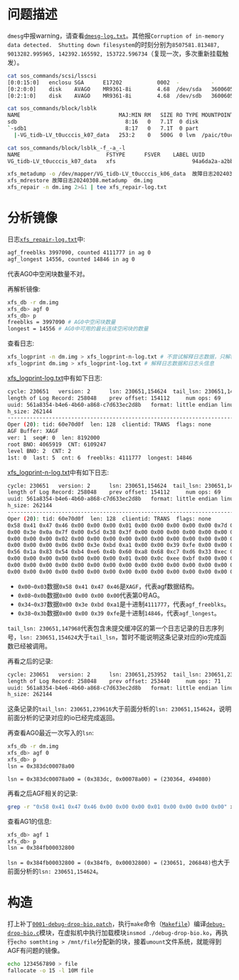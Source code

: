 # 问题描述

`dmesg`中报warning，请查看[`dmesg-log.txt`](https://gitee.com/chenxiaosonggitee/tmp/blob/master/xfs/xfs-shutdown-fs/dmesg-log.txt)。其他报`Corruption of in-memory data detected.  Shutting down filesystem`的时刻分别为`8507581.813487, 9013282.995965, 142392.165592, 153722.596734`（复现一次，多次重新挂载触发）。

```sh
cat sos_commands/scsi/lsscsi 
[0:0:15:0]   enclosu SGA      E17202           0002  -          -
[0:2:0:0]    disk    AVAGO    MR9361-8i        4.68  /dev/sda   3600605b00eb200802cf6f6d2bc2a72b7
[0:2:1:0]    disk    AVAGO    MR9361-8i        4.68  /dev/sdb   3600605b00eb200802cf6f6debce27afe

cat sos_commands/block/lsblk
NAME                               MAJ:MIN RM   SIZE RO TYPE MOUNTPOINT
sdb                                  8:16   0   7.1T  0 disk 
`-sdb1                               8:17   0   7.1T  0 part 
  |-VG_tidb-LV_t0ucccis_k07_data   253:2    0   500G  0 lvm  /paic/t0ucccis/td5520

cat sos_commands/block/lsblk_-f_-a_-l 
NAME                           FSTYPE      FSVER    LABEL UUID                                   FSAVAIL FSUSE% MOUNTPOINT
VG_tidb-LV_t0ucccis_k07_data   xfs                        94a6da2a-a2bb-41a1-bdd7-285c0b58c40a     79.2G    84% /paic/t0ucccis/td5520

xfs_metadump -o /dev/mapper/VG_tidb-LV_t0ucccis_k06_data  故障日志20240308.metadump.metadump
xfs_mdrestore 故障日志20240308.metadump  dm.img
xfs_repair -n dm.img 2>&1 | tee xfs_repair-log.txt
```

# 分析镜像

<!-- 镜像在百度网盘中 xfs-shutdown-fs-image.metadump.zip -->

日志[`xfs_repair-log.txt`](https://gitee.com/chenxiaosonggitee/tmp/blob/master/xfs/xfs-shutdown-fs/xfs_repair-log.txt)中:
```sh
agf_freeblks 3997090, counted 4111777 in ag 0
agf_longest 14556, counted 14846 in ag 0
```

代表AG0中空闲块数量不对。

再解析镜像:
```sh
xfs_db -r dm.img 
xfs_db> agf 0
xfs_db> p
freeblks = 3997090 # AG0中空闲块数量
longest = 14556 # AG0中可用的最长连续空闲块的数量
```

<!--
```sh
xfs_db> sb 0
xfs_db> p
fdblocks = 36891964 # 超级块中存放的所有AG的空闲块总和
```
-->

查看日志:
```sh
xfs_logprint -n dm.img > xfs_logprint-n-log.txt # 不尝试解释日志数据，只解释日志头信息。
xfs_logprint dm.img > xfs_logprint-log.txt # 解释日志数据和日志头信息
```

[xfs_logprint-log.txt](https://gitee.com/chenxiaosonggitee/tmp/blob/master/xfs/xfs-shutdown-fs/xfs_logprint-log.txt)中有如下日志:
```sh
cycle: 230651	version: 2		lsn: 230651,154624	tail_lsn: 230651,147968
length of Log Record: 258048	prev offset: 154112		num ops: 69
uuid: 561a8354-b4e6-4b60-a868-c7d633ec2d8b   format: little endian linux
h_size: 262144
----------------------------------------------------------------------------
Oper (20): tid: 60e70d0f  len: 128  clientid: TRANS  flags: none
AGF Buffer: XAGF  
ver: 1  seq#: 0  len: 8192000  
root BNO: 4065919  CNT: 6109247
level BNO: 2  CNT: 2
1st: 0  last: 5  cnt: 6  freeblks: 4111777  longest: 14846
```

[xfs_logprint-n-log.txt](https://gitee.com/chenxiaosonggitee/tmp/blob/master/xfs/xfs-shutdown-fs/xfs_logprint-n-log.txt)中有如下日志:
```sh
cycle: 230651	version: 2		lsn: 230651,154624	tail_lsn: 230651,147968
length of Log Record: 258048	prev offset: 154112		num ops: 69
uuid: 561a8354-b4e6-4b60-a868-c7d633ec2d8b   format: little endian linux
h_size: 262144
----------------------------------------------------------------------------
Oper (20): tid: 60e70d0f  len: 128  clientid: TRANS  flags: none
0x58 0x41 0x47 0x46 0x00 0x00 0x00 0x01 0x00 0x00 0x00 0x00 0x00 0x7d 0x00 0x00 
0x00 0x3e 0x0a 0x7f 0x00 0x5d 0x38 0x3f 0x00 0x00 0x00 0x00 0x00 0x00 0x00 0x02 
0x00 0x00 0x00 0x02 0x00 0x00 0x00 0x00 0x00 0x00 0x00 0x00 0x00 0x00 0x00 0x05 
0x00 0x00 0x00 0x06 0x00 0x3e 0xbd 0xa1 0x00 0x00 0x39 0xfe 0x00 0x00 0x00 0x04 
0x56 0x1a 0x83 0x54 0xb4 0xe6 0x4b 0x60 0xa8 0x68 0xc7 0xd6 0x33 0xec 0x2d 0x8b 
0x00 0x00 0x00 0x00 0x00 0x00 0x00 0x01 0x00 0x0c 0xee 0xbf 0x00 0x00 0x00 0x01 
0x00 0x00 0x00 0x00 0x00 0x00 0x00 0x00 0x00 0x00 0x00 0x00 0x00 0x00 0x00 0x00 
0x00 0x00 0x00 0x00 0x00 0x00 0x00 0x00 0x00 0x00 0x00 0x00 0x00 0x00 0x00 0x00 
```

- `0x00~0x03`数据`0x58 0x41 0x47 0x46`是`XAGF`，代表agf数据结构。
- `0x08~0x0b`数据`0x00 0x00 0x00 0x00`代表第0号AG。
- `0x34~0x37`数据`0x00 0x3e 0xbd 0xa1`是十进制`4111777`，代表`agf_freeblks`。
- `0x38~0x3b`数据`0x00 0x00 0x39 0xfe`是十进制`14846`，代表`agf_longest`。

`tail_lsn: 230651,147968`代表包含未提交缓冲区的第一个日志记录的日志序列号，`lsn: 230651,154624`大于`tail_lsn`，暂时不能说明这条记录对应的io完成函数已经被调用。

再看之后的记录:
```sh
cycle: 230651	version: 2		lsn: 230651,253952	tail_lsn: 230651,239616
length of Log Record: 258048	prev offset: 253440		num ops: 71
uuid: 561a8354-b4e6-4b60-a868-c7d633ec2d8b   format: little endian linux
h_size: 262144
```

这条记录的`tail_lsn: 230651,239616`大于前面分析的`lsn: 230651,154624`，说明前面分析的记录对应的io已经完成返回。

再查看AG0最近一次写入的`lsn`:
```sh
xfs_db -r dm.img
xfs_db> agf 0
xfs_db> p
lsn = 0x383dc00078a00
```

`lsn = 0x383dc00078a00 = (0x383dc, 0x00078a00) = (230364, 494080)`


再看之后AGF相关的记录:
```sh
grep -r "0x58 0x41 0x47 0x46 0x00 0x00 0x00 0x01 0x00 0x00 0x00 0x00" xfs_logprint-n-log.txt --line-number
```

<!--
分别在以下各行号的位置，对应的`tail_lsn`分别为:
```sh
48263  lsn: 230650,371712	tail_lsn: 230650,293888
52116  lsn: 230650,386560	tail_lsn: 230650,293888
54569  lsn: 230650,389632	tail_lsn: 230650,293888
69739  lsn: 230650,390656	tail_lsn: 230650,293888
85321  lsn: 230650,414208	tail_lsn: 230650,293888
89628  lsn: 230650,426496	tail_lsn: 230650,425472
98543  lsn: 230650,447488	tail_lsn: 230650,426496
101617 lsn: 230650,460800	tail_lsn: 230650,426496
107632 lsn: 230650,475648	tail_lsn: 230650,426496
109327 lsn: 230650,476672	tail_lsn: 230650,426496
114815 lsn: 230650,480256	tail_lsn: 230650,426496
115618 lsn: 230650,481792	tail_lsn: 230650,426496
119204 lsn: 230650,482816	tail_lsn: 230650,426496
121800 lsn: 230650,488448	tail_lsn: 230650,487424
126108 lsn: 230650,489472	tail_lsn: 230650,487424
134746 lsn: 230650,498688	tail_lsn: 230650,488448
153605 lsn: 230650,509952	tail_lsn: 230650,488448
157287 lsn: 230650,511488	tail_lsn: 230650,488448
205193 lsn: 230651,140288	tail_lsn: 230651,133120
217883 lsn: 230651,147968	tail_lsn: 230651,146944
218254 lsn: 230651,148480	tail_lsn: 230651,146944
222805 lsn: 230651,148992	tail_lsn: 230651,146944
224547 lsn: 230651,149504	tail_lsn: 230651,146944
226171 lsn: 230651,150016	tail_lsn: 230651,147968
227624 lsn: 230651,153088	tail_lsn: 230651,147968
229392 lsn: 230651,154624	tail_lsn: 230651,147968
```
-->

查看AG1的信息:
```sh
xfs_db> agf 1
xfs_db> p 
lsn = 0x384fb00032800
```

`lsn = 0x384fb00032800 = (0x384fb, 0x00032800) = (230651, 206848)`也大于前面分析的`lsn: 230651,154624`。

<!--
# 代码分析

```c
// echo <9000个字节> > /mnt/file
kthread
  worker_thread
    process_scheduled_works
      process_one_work
        wb_workfn
          wb_do_writeback
            wb_check_start_all
              wb_writeback
                __writeback_inodes_wb
                  writeback_sb_inodes
                    __writeback_single_inode
                      do_writepages
                        xfs_vm_writepages
                          iomap_writepages
                            iomap_writepage_map
                              iomap_writepage_map_blocks
                                xfs_map_blocks
                                  xfs_bmapi_convert_delalloc
                                    xfs_bmapi_convert_one_delalloc
                                      xfs_bmapi_allocate
                                        xfs_bmap_alloc_userdata
                                          xfs_bmap_btalloc
```

```c
// echo <9000个字节> > /mnt/file
xfs_bmap_btalloc
  xfs_bmap_btalloc_best_length
    xfs_alloc_vextent_start_ag
      xfs_alloc_vextent_iterate_ags
        xfs_alloc_vextent_prepare_ag
          xfs_alloc_fix_freelist
            xfs_alloc_read_agf
      xfs_alloc_vextent_finish
        xfs_alloc_update_counters(tp=0xffff88810558c828, agbp=0xffff88810210a700, len=-3)

mount
  do_mount
    path_mount
      do_new_mount
        vfs_get_tree
          xfs_fs_get_tree
            get_tree_bdev
              xfs_fs_fill_super
                xfs_mountfs
                  xfs_log_mount
                    xlog_alloc_log
                      // 初始化 l_iclog_bufs 个 xlog_in_core_t
                      INIT_WORK(&iclog->ic_end_io_work, xlog_ioend_work);

// sync 命令
kthread
  worker_thread
    process_scheduled_works
      process_one_work
        xlog_cil_push_work
          xlog_cil_write_chain
            xlog_write
              xlog_write_full
                xlog_write_iovec
              xlog_state_release_iclog

// sync 命令
sync
  ksys_sync
    iterate_supers
      sync_fs_one_sb
        xfs_fs_sync_fs
          xfs_log_force

// 写操作后过一段时间触发
kthread
  worker_thread
    process_scheduled_works
      process_one_work
        xfs_log_worker
          xfs_log_force

xfs_log_force
  xlog_force_and_check_iclog
    xlog_force_iclog
      xlog_state_release_iclog
        xlog_sync
          xlog_write_iclog
            iclog->ic_bio.bi_end_io = xlog_bio_end_io
            submit_bio // 落盘成功后调用到 xlog_bio_end_io

kthread
  smpboot_thread_fn
    run_ksoftirqd
      handle_softirqs
        blk_done_softirq
          blk_complete_reqs
            lo_complete_rq
              blk_mq_end_request
                __blk_mq_end_request
                  flush_end_io
                    blk_flush_complete_seq
                      blk_mq_end_request
                        blk_update_request
                          bio_endio
                            xlog_bio_end_io
                              queue_work(..., &iclog->ic_end_io_work) // 触发 xlog_ioend_work

kthread
  worker_thread
    process_scheduled_works
      process_one_work
        xlog_ioend_work // 由 xlog_bio_end_io 触发
          xlog_state_done_syncing
```
-->

# 构造

打上补丁[`0001-debug-drop-bio.patch`](https://gitee.com/chenxiaosonggitee/blog/blob/master/src/xfs/0001-debug-drop-bio.patch)，执行`make`命令（[`Makefile`](https://gitee.com/chenxiaosonggitee/blog/blob/master/src/xfs/Makefile)）编译[`debug-drop-bio.c`](https://gitee.com/chenxiaosonggitee/blog/blob/master/src/xfs/debug-drop-bio.c)模块，在虚拟机中执行加载模块`insmod ./debug-drop-bio.ko`，再执行`echo somthting > /mnt/file`分配新的块，接着`umount`文件系统，就能得到AGF有问题的镜像。

```sh
echo 1234567890 > file
fallocate -o 15 -l 10M file
```

